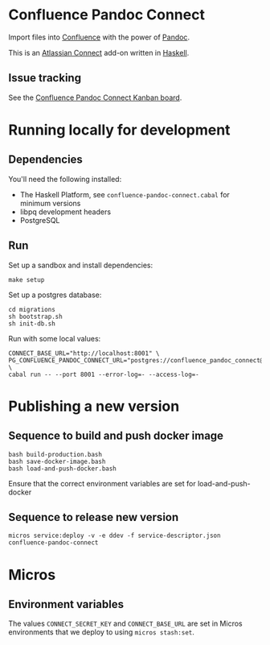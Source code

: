 # Confluence Pandoc Connect

Import files into [Confluence](https://www.atlassian.com/software/confluence)
with the power of [Pandoc](http://pandoc.org/).

This is an [Atlassian Connect](http://connect.atlassian.com/) add-on written in
[Haskell](http://www.haskell.org).

## Issue tracking

See the [Confluence Pandoc Connect Kanban board](https://ecosystem.atlassian.net/secure/RapidBoard.jspa?rapidView=231).

# Running locally for development

## Dependencies

You'll need the following installed:

- The Haskell Platform, see `confluence-pandoc-connect.cabal` for minimum versions
- libpq development headers
- PostgreSQL

## Run

Set up a sandbox and install dependencies:

    make setup

Set up a postgres database:

    cd migrations 
    sh bootstrap.sh
    sh init-db.sh

Run with some local values:

    CONNECT_BASE_URL="http://localhost:8001" \
    PG_CONFLUENCE_PANDOC_CONNECT_URL="postgres://confluence_pandoc_connect@localhost:5432/confluence_pandoc_connect" \
    cabal run -- --port 8001 --error-log=- --access-log=-


# Publishing a new version

## Sequence to build and push docker image

    bash build-production.bash
    bash save-docker-image.bash
    bash load-and-push-docker.bash

Ensure that the correct environment variables are set for load-and-push-docker

## Sequence to release new version

    micros service:deploy -v -e ddev -f service-descriptor.json confluence-pandoc-connect

# Micros

## Environment variables

The values `CONNECT_SECRET_KEY` and `CONNECT_BASE_URL` are set in Micros environments that we deploy to using `micros stash:set`.
